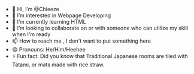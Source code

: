 - 👋 Hi, I’m @Chieeze
- 👀 I’m interested in Webpage Developing 
- 🌱 I’m currently learning HTML
- 💞️ I’m looking to collaborate on or with someone who can utilize my skill when I'm ready
- 📫 How to reach me , I don't want to put something here
- 😄 Pronouns: He/Him/Heehee
- ⚡ Fun fact: Did you know that Traditional Japanese rooms are tiled with Tatami, or mats made with rice straw.

<!---
Chieeze/Chieeze is a ✨ special ✨ repository because its `README.md` (this file) appears on your GitHub profile.
You can click the Preview link to take a look at your changes.
--->
